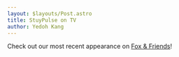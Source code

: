 ```yaml
---
layout: $layouts/Post.astro
title: StuyPulse on TV
author: Yedoh Kang
---
```

Check out our most recent appearance on [Fox & Friends](https://video.foxnews.com/v/5373051492001/?#sp=show-clips)!
